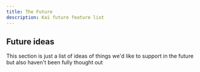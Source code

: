 ```yaml
---
title: The Future
description: Kai future feature list
---
```


## Future ideas
This section is just a list of ideas of things we'd like to support in the future but also haven't been fully thought out

